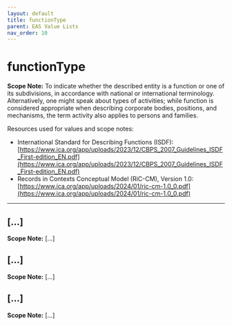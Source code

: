 ```yaml
---
layout: default
title: functionType
parent: EAS Value Lists
nav_order: 10
---
```


# functionType

**Scope Note:**
To indicate whether the described entity is a function or one of its subdivisions, in accordance
with national or international terminology. Alternatively, one might speak about types of activities; while function is considered appropriate when describing corporate bodies, positions, and mechanisms, the term activity also applies to persons and families. 

Resources used for values and scope notes:
 - International Standard for Describing Functions (ISDF): [https://www.ica.org/app/uploads/2023/12/CBPS_2007_Guidelines_ISDF_First-edition_EN.pdf](https://www.ica.org/app/uploads/2023/12/CBPS_2007_Guidelines_ISDF_First-edition_EN.pdf)
 - Records in Contexts Conceptual Model (RiC-CM), Version 1.0: [https://www.ica.org/app/uploads/2024/01/ric-cm-1.0_0.pdf](https://www.ica.org/app/uploads/2024/01/ric-cm-1.0_0.pdf)

---

## [...]

**Scope Note:**
[...]

## [...]

**Scope Note:**
[...]

## [...]

**Scope Note:**
[...]
